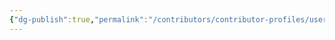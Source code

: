```yaml
---
{"dg-publish":true,"permalink":"/contributors/contributor-profiles/user-josh/","dgPassFrontmatter":true}
---
```


